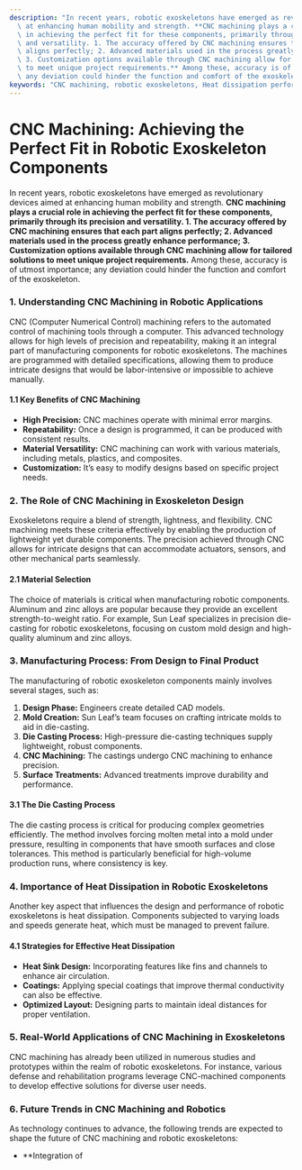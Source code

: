 ```yaml
---
description: "In recent years, robotic exoskeletons have emerged as revolutionary devices aimed\
  \ at enhancing human mobility and strength. **CNC machining plays a crucial role\
  \ in achieving the perfect fit for these components, primarily through its precision\
  \ and versatility. 1. The accuracy offered by CNC machining ensures that each part\
  \ aligns perfectly; 2. Advanced materials used in the process greatly enhance performance;\
  \ 3. Customization options available through CNC machining allow for tailored solutions\
  \ to meet unique project requirements.** Among these, accuracy is of utmost importance;\
  \ any deviation could hinder the function and comfort of the exoskeleton."
keywords: "CNC machining, robotic exoskeletons, Heat dissipation performance, Die casting process"
---
```

# CNC Machining: Achieving the Perfect Fit in Robotic Exoskeleton Components

In recent years, robotic exoskeletons have emerged as revolutionary devices aimed at enhancing human mobility and strength. **CNC machining plays a crucial role in achieving the perfect fit for these components, primarily through its precision and versatility. 1. The accuracy offered by CNC machining ensures that each part aligns perfectly; 2. Advanced materials used in the process greatly enhance performance; 3. Customization options available through CNC machining allow for tailored solutions to meet unique project requirements.** Among these, accuracy is of utmost importance; any deviation could hinder the function and comfort of the exoskeleton.

### **1. Understanding CNC Machining in Robotic Applications**

CNC (Computer Numerical Control) machining refers to the automated control of machining tools through a computer. This advanced technology allows for high levels of precision and repeatability, making it an integral part of manufacturing components for robotic exoskeletons. The machines are programmed with detailed specifications, allowing them to produce intricate designs that would be labor-intensive or impossible to achieve manually.

#### **1.1 Key Benefits of CNC Machining**

- **High Precision:** CNC machines operate with minimal error margins.
- **Repeatability:** Once a design is programmed, it can be produced with consistent results.
- **Material Versatility:** CNC machining can work with various materials, including metals, plastics, and composites.
- **Customization:** It’s easy to modify designs based on specific project needs.

### **2. The Role of CNC Machining in Exoskeleton Design**

Exoskeletons require a blend of strength, lightness, and flexibility. CNC machining meets these criteria effectively by enabling the production of lightweight yet durable components. The precision achieved through CNC allows for intricate designs that can accommodate actuators, sensors, and other mechanical parts seamlessly. 

#### **2.1 Material Selection**

The choice of materials is critical when manufacturing robotic components. Aluminum and zinc alloys are popular because they provide an excellent strength-to-weight ratio. For example, Sun Leaf specializes in precision die-casting for robotic exoskeletons, focusing on custom mold design and high-quality aluminum and zinc alloys. 

### **3. Manufacturing Process: From Design to Final Product**

The manufacturing of robotic exoskeleton components mainly involves several stages, such as:

1. **Design Phase:** Engineers create detailed CAD models.
2. **Mold Creation:** Sun Leaf’s team focuses on crafting intricate molds to aid in die-casting.
3. **Die Casting Process:** High-pressure die-casting techniques supply lightweight, robust components.
4. **CNC Machining:** The castings undergo CNC machining to enhance precision.
5. **Surface Treatments:** Advanced treatments improve durability and performance.

#### **3.1 The Die Casting Process**

The die casting process is critical for producing complex geometries efficiently. The method involves forcing molten metal into a mold under pressure, resulting in components that have smooth surfaces and close tolerances. This method is particularly beneficial for high-volume production runs, where consistency is key.

### **4. Importance of Heat Dissipation in Robotic Exoskeletons**

Another key aspect that influences the design and performance of robotic exoskeletons is heat dissipation. Components subjected to varying loads and speeds generate heat, which must be managed to prevent failure.

#### **4.1 Strategies for Effective Heat Dissipation**

- **Heat Sink Design:** Incorporating features like fins and channels to enhance air circulation.
- **Coatings:** Applying special coatings that improve thermal conductivity can also be effective.
- **Optimized Layout:** Designing parts to maintain ideal distances for proper ventilation.

### **5. Real-World Applications of CNC Machining in Exoskeletons**

CNC machining has already been utilized in numerous studies and prototypes within the realm of robotic exoskeletons. For instance, various defense and rehabilitation programs leverage CNC-machined components to develop effective solutions for diverse user needs. 

### **6. Future Trends in CNC Machining and Robotics**

As technology continues to advance, the following trends are expected to shape the future of CNC machining and robotic exoskeletons:

- **Integration of
